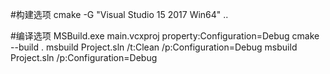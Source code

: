 #构建选项
cmake -G "Visual Studio 15 2017 Win64" ..

#编译选项
MSBuild.exe main.vcxproj property:Configuration=Debug
cmake --build .
msbuild Project.sln /t:Clean /p:Configuration=Debug
msbuild Project.sln /p:Configuration=Debug
